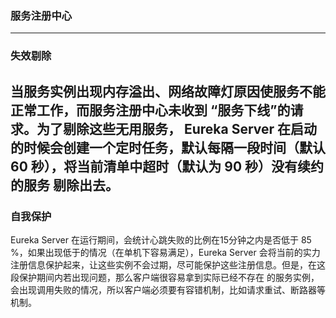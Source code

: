 ### 服务注册中心
---
### 失效剔除
当服务实例出现内存溢出、网络故障灯原因使服务不能正常工作，而服务注册中心未收到 “服务下线”的请求。为了剔除这些无用服务，
Eureka Server 在启动的时候会创建一个定时任务，默认每隔一段时间（默认 60 秒），将当前清单中超时（默认为 90 秒）没有续约的服务
剔除出去。
---
### 自我保护
Eureka Server 在运行期间，会统计心跳失败的比例在15分钟之内是否低于 85 %，如果出现低于的情况（在单机下容易满足），Eureka Server 
会将当前的实力注册信息保护起来，让这些实例不会过期，尽可能保护这些注册信息。但是，在这段保护期间内若出现问题，那么客户端很容易拿到实际已经不存在
的服务实例，会出现调用失败的情况，所以客户端必须要有容错机制，比如请求重试、断路器等机制。
